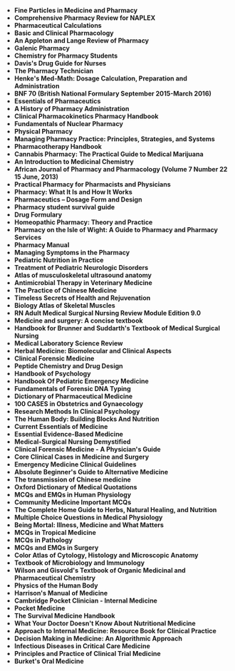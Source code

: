 <ul>

<li><b><a target="_blank" href="https://github.com/manjunath5496/Medical-Books/blob/master/elm(1).pdf" style="text-decoration:none;">Fine Particles in Medicine and Pharmacy</a></b></li>
<li><b><a target="_blank" href="https://github.com/manjunath5496/Medical-Books/blob/master/elm(2).pdf" style="text-decoration:none;">Comprehensive Pharmacy Review for NAPLEX</a></b></li>

<li><b><a target="_blank" href="https://github.com/manjunath5496/Medical-Books/blob/master/elm(3).pdf" style="text-decoration:none;">Pharmaceutical Calculations</a></b></li>

<li><b><a target="_blank" href="https://github.com/manjunath5496/Medical-Books/blob/master/elm(4).pdf" style="text-decoration:none;">Basic and Clinical Pharmacology </a></b></li>

<li><b><a target="_blank" href="https://github.com/manjunath5496/Medical-Books/blob/master/elm(5).pdf" style="text-decoration:none;">An Appleton and Lange Review of Pharmacy </a></b></li>

<li><b><a target="_blank" href="https://github.com/manjunath5496/Medical-Books/blob/master/elm(6).pdf" style="text-decoration:none;">Galenic Pharmacy</a></b></li>

<li><b><a target="_blank" href="https://github.com/manjunath5496/Medical-Books/blob/master/elm(7).pdf" style="text-decoration:none;">Chemistry for Pharmacy Students </a></b></li>

<li><b><a target="_blank" href="https://github.com/manjunath5496/Medical-Books/blob/master/elm(8).pdf" style="text-decoration:none;">Davis's Drug Guide for Nurses  </a></b></li>

<li><b><a target="_blank" href="https://github.com/manjunath5496/Medical-Books/blob/master/elm(9).pdf" style="text-decoration:none;"> The Pharmacy Technician</a></b></li>

<li><b><a target="_blank" href="https://github.com/manjunath5496/Medical-Books/blob/master/elm(10).pdf" style="text-decoration:none;">Henke's Med-Math: Dosage Calculation, Preparation and Administration</a></b></li>


<li><b><a target="_blank" href="https://github.com/manjunath5496/Medical-Books/blob/master/elm(11).pdf" style="text-decoration:none;">BNF 70 (British National Formulary September 2015-March 2016) </a></b></li>


<li><b><a target="_blank" href="https://github.com/manjunath5496/Medical-Books/blob/master/elm(12).pdf" style="text-decoration:none;">Essentials of Pharmaceutics</a></b></li>

<li><b><a target="_blank" href="https://github.com/manjunath5496/Medical-Books/blob/master/elm(13).pdf" style="text-decoration:none;">A History of Pharmacy Administration </a></b></li>

<li><b><a target="_blank" href="https://github.com/manjunath5496/Medical-Books/blob/master/elm(14).pdf" style="text-decoration:none;">Clinical Pharmacokinetics Pharmacy Handbook </a></b></li>

<li><b><a target="_blank" href="https://github.com/manjunath5496/Medical-Books/blob/master/elm(15).pdf" style="text-decoration:none;">Fundamentals of Nuclear Pharmacy   </a></b></li>

<li><b><a target="_blank" href="https://github.com/manjunath5496/Medical-Books/blob/master/elm(16).pdf" style="text-decoration:none;">Physical Pharmacy  </a></b></li>


<li><b><a target="_blank" href="https://github.com/manjunath5496/Medical-Books/blob/master/elm(17).pdf" style="text-decoration:none;"> Managing Pharmacy Practice: Principles, Strategies, and Systems </a></b></li>

<li><b><a target="_blank" href="https://github.com/manjunath5496/Medical-Books/blob/master/elm(18).pdf" style="text-decoration:none;">Pharmacotherapy Handbook </a></b></li>

<li><b><a target="_blank" href="https://github.com/manjunath5496/Medical-Books/blob/master/elm(19).pdf" style="text-decoration:none;">Cannabis Pharmacy: The Practical Guide to Medical Marijuana</a></b></li>

<li><b><a target="_blank" href="https://github.com/manjunath5496/Medical-Books/blob/master/elm(20).pdf" style="text-decoration:none;">An Introduction to Medicinal Chemistry</a></b></li>

<li><b><a target="_blank" href="https://github.com/manjunath5496/Medical-Books/blob/master/elm(21).pdf" style="text-decoration:none;">African Journal of Pharmacy and Pharmacology (Volume 7 Number 22 15 June, 2013) </a></b></li>

<li><b><a target="_blank" href="https://github.com/manjunath5496/Medical-Books/blob/master/elm(22).pdf" style="text-decoration:none;">Practical Pharmacy for Pharmacists and Physicians</a></b></li>

<li><b><a target="_blank" href="https://github.com/manjunath5496/Medical-Books/blob/master/elm(23).pdf" style="text-decoration:none;">Pharmacy: What It Is and How It Works </a></b></li>

<li><b><a target="_blank" href="https://github.com/manjunath5496/Medical-Books/blob/master/elm(24).pdf" style="text-decoration:none;">Pharmaceutics – Dosage Form and Design </a></b></li>

<li><b><a target="_blank" href="https://github.com/manjunath5496/Medical-Books/blob/master/elm(25).pdf" style="text-decoration:none;">Pharmacy student survival guide</a></b></li>

<li><b><a target="_blank" href="https://github.com/manjunath5496/Medical-Books/blob/master/elm(26).pdf" style="text-decoration:none;">Drug Formulary</a></b></li>

<li><b><a target="_blank" href="https://github.com/manjunath5496/Medical-Books/blob/master/elm(27).pdf" style="text-decoration:none;">Homeopathic Pharmacy: Theory and Practice</a></b></li>

<li><b><a target="_blank" href="https://github.com/manjunath5496/Medical-Books/blob/master/elm(28).pdf" style="text-decoration:none;">Pharmacy on the Isle of Wight: A Guide to Pharmacy and Pharmacy Services</a></b></li>

<li><b><a target="_blank" href="https://github.com/manjunath5496/Medical-Books/blob/master/elm(29).pdf" style="text-decoration:none;">Pharmacy Manual</a></b></li>

<li><b><a target="_blank" href="https://github.com/manjunath5496/Medical-Books/blob/master/elm(30).pdf" style="text-decoration:none;">Managing Symptoms in the Pharmacy</a></b></li>

<li><b><a target="_blank" href="https://github.com/manjunath5496/Medical-Books/blob/master/elm(31).pdf" style="text-decoration:none;">Pediatric Nutrition in Practice  </a></b></li>


<li><b><a target="_blank" href="https://github.com/manjunath5496/Medical-Books/blob/master/elm(32).pdf" style="text-decoration:none;"> Treatment of Pediatric Neurologic Disorders</a></b></li>

<li><b><a target="_blank" href="https://github.com/manjunath5496/Medical-Books/blob/master/elm(33).pdf" style="text-decoration:none;">Atlas of musculoskeletal ultrasound anatomy</a></b></li>

<li><b><a target="_blank" href="https://github.com/manjunath5496/Medical-Books/blob/master/elm(34).pdf" style="text-decoration:none;">Antimicrobial Therapy in Veterinary Medicine</a></b></li>

<li><b><a target="_blank" href="https://github.com/manjunath5496/Medical-Books/blob/master/elm(35).pdf" style="text-decoration:none;">The Practice of Chinese Medicine</a></b></li>

<li><b><a target="_blank" href="https://github.com/manjunath5496/Medical-Books/blob/master/elm(36).pdf" style="text-decoration:none;">Timeless Secrets of Health and Rejuvenation</a></b></li>

<li><b><a target="_blank" href="https://github.com/manjunath5496/Medical-Books/blob/master/elm(37).pdf" style="text-decoration:none;">Biology Atlas of Skeletal Muscles</a></b></li>

<li><b><a target="_blank" href="https://github.com/manjunath5496/Medical-Books/blob/master/elm(38).pdf" style="text-decoration:none;">  RN Adult Medical Surgical Nursing Review Module Edition 9.0</a></b></li>

<li><b><a target="_blank" href="https://github.com/manjunath5496/Medical-Books/blob/master/elm(39).pdf" style="text-decoration:none;">Medicine and surgery: A concise textbook  </a></b></li>

<li><b><a target="_blank" href="https://github.com/manjunath5496/Medical-Books/blob/master/elm(40).pdf" style="text-decoration:none;">Handbook for Brunner and Suddarth's Textbook of Medical Surgical Nursing </a></b></li>

<li><b><a target="_blank" href="https://github.com/manjunath5496/Medical-Books/blob/master/elm(41).pdf" style="text-decoration:none;">Medical Laboratory Science Review </a></b></li>

<li><b><a target="_blank" href="https://github.com/manjunath5496/Medical-Books/blob/master/elm(42).pdf" style="text-decoration:none;">Herbal Medicine: Biomolecular and Clinical Aspects</a></b></li>

<li><b><a target="_blank" href="https://github.com/manjunath5496/Medical-Books/blob/master/elm(43).pdf" style="text-decoration:none;">Clinical Forensic Medicine</a></b></li>

<li><b><a target="_blank" href="https://github.com/manjunath5496/Medical-Books/blob/master/elm(44).pdf" style="text-decoration:none;">Peptide Chemistry and Drug Design </a></b></li>

<li><b><a target="_blank" href="https://github.com/manjunath5496/Medical-Books/blob/master/elm(45).pdf" style="text-decoration:none;">Handbook of Psychology</a></b></li>

<li><b><a target="_blank" href="https://github.com/manjunath5496/Medical-Books/blob/master/elm(46).pdf" style="text-decoration:none;">Handbook Of Pediatric Emergency Medicine  </a></b></li>


<li><b><a target="_blank" href="https://github.com/manjunath5496/Medical-Books/blob/master/elm(47).pdf" style="text-decoration:none;">Fundamentals of Forensic DNA Typing </a></b></li>

<li><b><a target="_blank" href="https://github.com/manjunath5496/Medical-Books/blob/master/elm(48).pdf" style="text-decoration:none;">Dictionary of Pharmaceutical Medicine </a></b></li>


<li><b><a target="_blank" href="https://github.com/manjunath5496/Medical-Books/blob/master/elm(49).pdf" style="text-decoration:none;">100 CASES in Obstetrics and Gynaecology </a></b></li>


<li><b><a target="_blank" href="https://github.com/manjunath5496/Medical-Books/blob/master/elm(50).pdf" style="text-decoration:none;">Research Methods In Clinical Psychology</a></b></li>

<li><b><a target="_blank" href="https://github.com/manjunath5496/Medical-Books/blob/master/elm(51).pdf" style="text-decoration:none;">The Human Body: Building Blocks And Nutrition</a></b></li>

<li><b><a target="_blank" href="https://github.com/manjunath5496/Medical-Books/blob/master/elm(52).pdf" style="text-decoration:none;">Current Essentials of Medicine</a></b></li>

<li><b><a target="_blank" href="https://github.com/manjunath5496/Medical-Books/blob/master/elm(53).pdf" style="text-decoration:none;">Essential Evidence-Based Medicine</a></b></li>

<li><b><a target="_blank" href="https://github.com/manjunath5496/Medical-Books/blob/master/elm(54).pdf" style="text-decoration:none;">Medical-Surgical Nursing Demystified </a></b></li>

<li><b><a target="_blank" href="https://github.com/manjunath5496/Medical-Books/blob/master/elm(55).pdf" style="text-decoration:none;">Clinical Forensic Medicine - A Physician's Guide</a></b></li>

<li><b><a target="_blank" href="https://github.com/manjunath5496/Medical-Books/blob/master/elm(56).pdf" style="text-decoration:none;">Core Clinical Cases in Medicine and Surgery </a></b></li>


<li><b><a target="_blank" href="https://github.com/manjunath5496/Medical-Books/blob/master/elm(57).pdf" style="text-decoration:none;">Emergency Medicine Clinical Guidelines</a></b></li>

<li><b><a target="_blank" href="https://github.com/manjunath5496/Medical-Books/blob/master/elm(59).pdf" style="text-decoration:none;">Absolute Beginner's Guide to Alternative Medicine</a></b></li>

<li><b><a target="_blank" href="https://github.com/manjunath5496/Medical-Books/blob/master/elm(60).pdf" style="text-decoration:none;">The transmission of Chinese medicine </a></b></li>

<li><b><a target="_blank" href="https://github.com/manjunath5496/Medical-Books/blob/master/elm(61).pdf" style="text-decoration:none;">Oxford Dictionary of Medical Quotations </a></b></li>

<li><b><a target="_blank" href="https://github.com/manjunath5496/Medical-Books/blob/master/elm(62).pdf" style="text-decoration:none;">MCQs and EMQs in Human Physiology</a></b></li>

<li><b><a target="_blank" href="https://github.com/manjunath5496/Medical-Books/blob/master/elm(63).pdf" style="text-decoration:none;">Community Medicine Important MCQs </a></b></li>

<li><b><a target="_blank" href="https://github.com/manjunath5496/Medical-Books/blob/master/elm(64).pdf" style="text-decoration:none;">The Complete Home Guide to Herbs, Natural Healing, and Nutrition</a></b></li>

<li><b><a target="_blank" href="https://github.com/manjunath5496/Medical-Books/blob/master/elm(65).pdf" style="text-decoration:none;">Multiple Choice Questions in Medical Physiology</a></b></li>

<li><b><a target="_blank" href="https://github.com/manjunath5496/Medical-Books/blob/master/elm(66).pdf" style="text-decoration:none;">Being Mortal: Illness, Medicine and What Matters</a></b></li>

<li><b><a target="_blank" href="https://github.com/manjunath5496/Medical-Books/blob/master/elm(67).pdf" style="text-decoration:none;">MCQs in Tropical Medicine</a></b></li>

<li><b><a target="_blank" href="https://github.com/manjunath5496/Medical-Books/blob/master/elm(68).pdf" style="text-decoration:none;">MCQs in Pathology</a></b></li>

<li><b><a target="_blank" href="https://github.com/manjunath5496/Medical-Books/blob/master/elm(69).pdf" style="text-decoration:none;">MCQs and EMQs in Surgery </a></b></li>

<li><b><a target="_blank" href="https://github.com/manjunath5496/Medical-Books/blob/master/elm(1).rar" style="text-decoration:none;">Color Atlas of Cytology, Histology and Microscopic Anatomy</a></b></li>

<li><b><a target="_blank" href="https://github.com/manjunath5496/Medical-Books/blob/master/elm(19).rar" style="text-decoration:none;">Textbook of Microbiology and Immunology</a></b></li>

<li><b><a target="_blank" href="https://github.com/manjunath5496/Medical-Books/blob/master/elm(58).pdf" style="text-decoration:none;">Wilson and Gisvold's Textbook of Organic Medicinal and Pharmaceutical Chemistry</a></b></li>

<li><b><a target="_blank" href="https://github.com/manjunath5496/Medical-Books/blob/master/elm(70).pdf" style="text-decoration:none;">Physics of the Human Body</a></b></li>

<li><b><a target="_blank" href="https://github.com/manjunath5496/Medical-Books/blob/master/elm(71).pdf" style="text-decoration:none;">Harrison's Manual of Medicine</a></b></li>

<li><b><a target="_blank" href="https://github.com/manjunath5496/Medical-Books/blob/master/elm(72).pdf" style="text-decoration:none;">Cambridge Pocket Clinician - Internal Medicine</a></b></li>

<li><b><a target="_blank" href="https://github.com/manjunath5496/Medical-Books/blob/master/elm(73).pdf" style="text-decoration:none;">Pocket Medicine</a></b></li>

<li><b><a target="_blank" href="https://github.com/manjunath5496/Medical-Books/blob/master/elm(74).pdf" style="text-decoration:none;">The Survival Medicine Handbook </a></b></li>

<li><b><a target="_blank" href="https://github.com/manjunath5496/Medical-Books/blob/master/elm(75).pdf" style="text-decoration:none;">What Your Doctor Doesn't Know About Nutritional Medicine</a></b></li>

<li><b><a target="_blank" href="https://github.com/manjunath5496/Medical-Books/blob/master/elm(76).pdf" style="text-decoration:none;">Approach to Internal Medicine: Resource Book for Clinical Practice </a></b></li>


<li><b><a target="_blank" href="https://github.com/manjunath5496/Medical-Books/blob/master/elm(77).pdf" style="text-decoration:none;">Decision Making in Medicine: An Algorithmic Approach</a></b></li>

<li><b><a target="_blank" href="https://github.com/manjunath5496/Medical-Books/blob/master/elm(78).pdf" style="text-decoration:none;">Infectious Diseases in Critical Care Medicine</a></b></li>

<li><b><a target="_blank" href="https://github.com/manjunath5496/Medical-Books/blob/master/elm(79).pdf" style="text-decoration:none;">Principles and Practice of Clinical Trial Medicine</a></b></li>

<li><b><a target="_blank" href="https://github.com/manjunath5496/Medical-Books/blob/master/elm(80).pdf" style="text-decoration:none;">Burket's Oral Medicine</a></b></li>












</ul>
